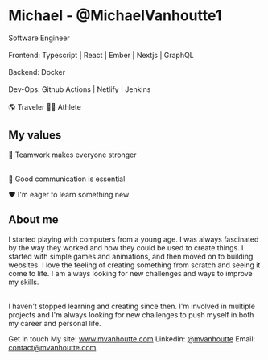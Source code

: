 # Michael - @MichaelVanhoutte1
Software Engineer<br><br>
Frontend: Typescript | React | Ember | Nextjs | GraphQL<br><br>
Backend: Docker<br><br>
Dev-Ops: Github Actions | Netlify | Jenkins <br><br>
🌎 Traveler 🏋️‍♂️ Athlete

<h2>My values</h2>
👐 Teamwork makes everyone stronger<br><br>

🔑 Good communication is essential<br>

♥️ I'm eager to learn something new<br>

<h2>About me</h2>
I started playing with computers from a young age. I was always fascinated by the way they worked and how they could be used to create things. I started with simple games and animations, and then moved on to building websites. I love the feeling of creating something from scratch and seeing it come to life. I am always looking for new challenges and ways to improve my skills.<br><br>

I haven't stopped learning and creating since then. I'm involved in multiple projects and I'm always looking for new challenges to push myself in both my career and personal life.

Get in touch
My site: www.mvanhoutte.com Linkedin: <a href='https://www.linkedin.com/in/michael-vanhoutte/'>@mvanhoutte</a> Email: contact@mvanhoutte.com

